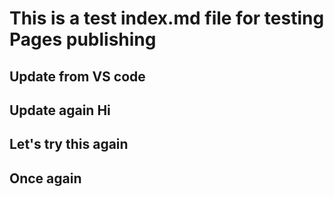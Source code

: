 # This is a test index.md file for testing Pages publishing

## Update from VS code

## Update again Hi

## Let's try this again

## Once again
